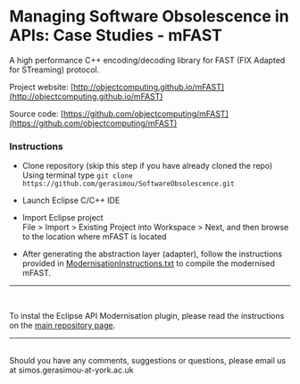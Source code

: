 # Managing Software Obsolescence in APIs: Case Studies - mFAST

A high performance C++ encoding/decoding library for FAST (FIX Adapted for STreaming) protocol.

Project website: [http://objectcomputing.github.io/mFAST](http://objectcomputing.github.io/mFAST)

Source code: [https://github.com/objectcomputing/mFAST](https://github.com/objectcomputing/mFAST)
<br/>

### Instructions

* Clone  repository (skip this step if you have already cloned the repo)
<br/>Using terminal type ```git clone https://github.com/gerasimou/SoftwareObsolescence.git```

* Launch Eclipse C/C++ IDE

* Import Eclipse project
<br/> File > Import > Existing Project into Workspace > Next, and then browse to the location where mFAST is located

* After generating the abstraction layer (adapter), follow the instructions provided in [ModernisationInstructions.txt](https://github.com/gerasimou/SoftwareObsolescence/blob/master/CaseStudies/mFAST/ModernisationInstructions.txt) to compile the modernised mFAST.

---
<br/>

To instal the Eclipse API Modernisation plugin, please read the instructions on the
[main repository page](https://github.com/gerasimou/SoftwareObsolescence#managing-software-obsolescence-in-apis).

***
<br/>Should you have any comments, suggestions or questions, please email us at simos.gerasimou-at-york.ac.uk
